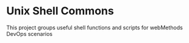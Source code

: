 # Unix Shell Commons

This project groups useful shell functions and scripts for webMethods DevOps scenarios